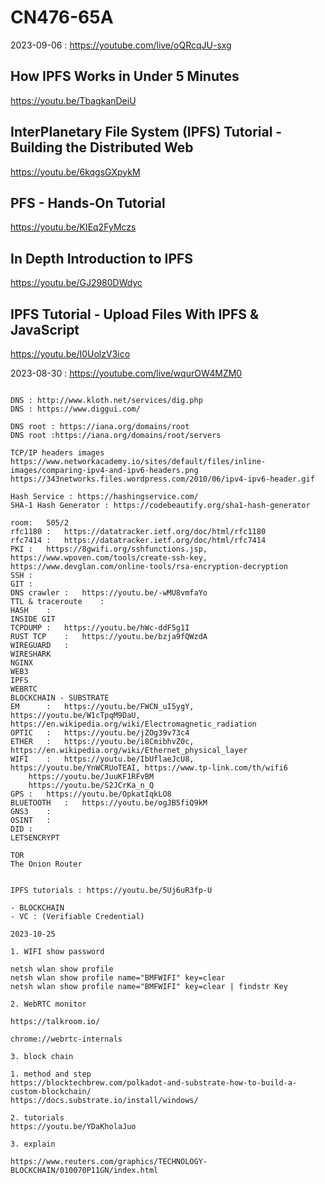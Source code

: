 # CN476-65A
2023-09-06 : <https://youtube.com/live/oQRcqJU-sxg>


## How IPFS Works in Under 5 Minutes
<https://youtu.be/TbagkanDeiU>

## InterPlanetary File System (IPFS) Tutorial - Building the Distributed Web
<https://youtu.be/6kqgsGXpykM>

## PFS - Hands-On Tutorial
<https://youtu.be/KIEq2FyMczs>

## In Depth Introduction to IPFS
https://youtu.be/GJ2980DWdyc

## IPFS Tutorial - Upload Files With IPFS & JavaScript
https://youtu.be/I0UolzV3ico

2023-08-30 : https://youtube.com/live/wqurOW4MZM0

```

DNS : http://www.kloth.net/services/dig.php
DNS : https://www.diggui.com/

DNS root : https://iana.org/domains/root
DNS root :https://iana.org/domains/root/servers

TCP/IP headers images
https://www.networkacademy.io/sites/default/files/inline-images/comparing-ipv4-and-ipv6-headers.png
https://343networks.files.wordpress.com/2010/06/ipv4-ipv6-header.gif

Hash Service : https://hashingservice.com/
SHA-1 Hash Generator : https://codebeautify.org/sha1-hash-generator

room:	505/2
rfc1180	:	https://datatracker.ietf.org/doc/html/rfc1180
rfc7414	:	https://datatracker.ietf.org/doc/html/rfc7414
PKI	:	https://8gwifi.org/sshfunctions.jsp, https://www.wpoven.com/tools/create-ssh-key, https://www.devglan.com/online-tools/rsa-encryption-decryption
SSH	:	
GIT	:	
DNS crawler	:	https://youtu.be/-wMU8vmfaYo
TTL & traceroute	:	
HASH	:	
INSIDE GIT
TCPDUMP	:	https://youtu.be/hWc-ddF5g1I
RUST TCP	:	https://youtu.be/bzja9fQWzdA
WIREGUARD	:
WIRESHARK
NGINX
WEB3
IPFS
WEBRTC
BLOCKCHAIN - SUBSTRATE
EM		:	https://youtu.be/FWCN_uI5ygY, https://youtu.be/W1cTpqM9DaU, https://en.wikipedia.org/wiki/Electromagnetic_radiation
OPTIC	:	https://youtu.be/jZOg39v73c4
ETHER	:	https://youtu.be/i8CmibhvZ0c, https://en.wikipedia.org/wiki/Ethernet_physical_layer
WIFI	:	https://youtu.be/IbUflaeJcU8, https://youtu.be/YnWCRUoTEAI, https://www.tp-link.com/th/wifi6
    https://youtu.be/JuuKF1RFvBM
    https://youtu.be/S2JCrKa_n_Q
GPS	: 	https://youtu.be/OpkatIqkLO8
BLUETOOTH	:	https://youtu.be/ogJB5fiQ9kM
GNS3	:	
OSINT	:	
DID	:	
LETSENCRYPT

TOR
The Onion Router


IPFS tutorials : https://youtu.be/5Uj6uR3fp-U

- BLOCKCHAIN
- VC : (Verifiable Credential)

2023-10-25

1. WIFI show password

netsh wlan show profile
netsh wlan show profile name="BMFWIFI" key=clear
netsh wlan show profile name="BMFWIFI" key=clear | findstr Key

2. WebRTC monitor

https://talkroom.io/

chrome://webrtc-internals

3. block chain

1. method and step
https://blocktechbrew.com/polkadot-and-substrate-how-to-build-a-custom-blockchain/
https://docs.substrate.io/install/windows/

2. tutorials
https://youtu.be/YDaKholaJuo

3. explain

https://www.reuters.com/graphics/TECHNOLOGY-BLOCKCHAIN/010070P11GN/index.html



```

